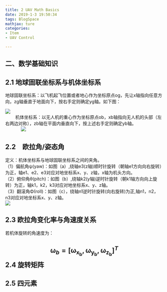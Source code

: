 ```yaml
---
title: 2 UAV Math Basics
date: 2019-1-3 19:50:34  
tags: BlogSpace 
mathjax: ture
categories:  
- Item
- UAV Control

---
```


二、数学基础知识
------
2.1 地球固联坐标系与机体坐标系
------
地球固联坐标系：以飞机起飞位置或者地心作为坐标原点og，先让x轴指向任意方向，zg轴垂直于地面向下，按右手定则确定yg轴。如下图：　　  

![](https://i.imgur.com/G7j5qBD.jpg)  
    　　
机体坐标系：以无人机的重心作为坐标原点ob，xb轴指向无人机的头部（左右两边对称），zb轴在平面内垂直向下，按上述右手定则确定yb轴。     
        　     　　
![](https://i.imgur.com/hXff0LC.jpg)　　　  

2.2　欧拉角/姿态角
------
定义：机体坐标系与地球固联坐标系之间的夹角。   
（1）偏航角ψ(yaw)：如图（a）,绕轴e3(z轴)顺时针旋转（朝轴e1方向向右旋转）为正，轴e1、e2、e3对应对地坐标系x、y、z轴，x轴为机头方向。    
（2）俯仰角θ(pitch)：如图（b）,绕轴k2(y轴)逆时针旋转（朝k1轴方向向上旋转）为正，轴k1，k2，k3对应对地坐标系x、y、z轴。  
（3）翻滚角Φ(roll)：如图（c），绕轴n1逆时针旋转(向右旋转)为正,轴n1，n2，n3对应对地坐标系x、y、z轴。    
 ![](https://i.imgur.com/mboqoiK.png)

2.3 欧拉角变化率与角速度关系
------
若机体旋转的角速度为：

$$\mathbf{\omega}_b = {\lbrack\mathbf{\omega}_{\mathbf{x}_{\mathbf{b}}},\mathbf{\omega}_{\mathbf{y}_{\mathbf{b}}},\mathbf{\omega}_{\mathbf{z}_{\mathbf{b}}}\rbrack}^{T}$$
2.4 旋转矩阵
------

2.5 四元素
------
